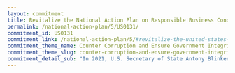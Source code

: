 ```yaml
---
layout: commitment
title: Revitalize the National Action Plan on Responsible Business Conduct
permalink: /national-action-plan/5/US0131/
commitment_id: US0131
commitment_link: /national-action-plan/5/#revitalize-the-united-states-national-action-plan-on-responsible-business-conduct
commitment_theme_name: Counter Corruption and Ensure Government Integrity and Accountability to the Public
commitment_theme_slug: counter-corruption-and-ensure-government-integrity-and-accountability-to-the-public
commitment_detail_sub: "In 2021, U.S. Secretary of State Antony Blinken announced an initiative to update and revitalize the United States National Action Plan on Responsible Business Conduct (RBC). The Federal Government commits to implementation of this RBC National Action Plan."
---
```


